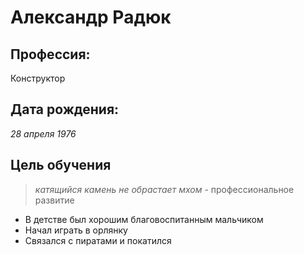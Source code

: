 # Александр Радюк
## Профессия:
Конструктор
## Дата рождения:
_28 апреля 1976_
## Цель обучения
>*катящийся камень не обрастает мхом* - профессиональное развитие 
- В детстве был хорошим благовоспитанным мальчиком
- Начал играть в орлянку
- Связался с пиратами и покатился
  
  